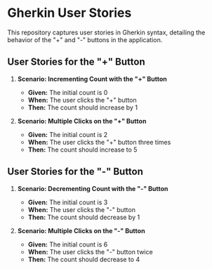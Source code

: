 # Gherkin User Stories

This repository captures user stories in Gherkin syntax, detailing the behavior of the "+" and "-" buttons in the application.

## User Stories for the "+" Button

1. **Scenario: Incrementing Count with the "+" Button**
   - **Given:** The initial count is 0
   - **When:** The user clicks the "+" button
   - **Then:** The count should increase by 1

2. **Scenario: Multiple Clicks on the "+" Button**
   - **Given:** The initial count is 2
   - **When:** The user clicks the "+" button three times
   - **Then:** The count should increase to 5

## User Stories for the "-" Button

1. **Scenario: Decrementing Count with the "-" Button**
   - **Given:** The initial count is 3
   - **When:** The user clicks the "-" button
   - **Then:** The count should decrease by 1

2. **Scenario: Multiple Clicks on the "-" Button**
   - **Given:** The initial count is 6
   - **When:** The user clicks the "-" button twice
   - **Then:** The count should decrease to 4

